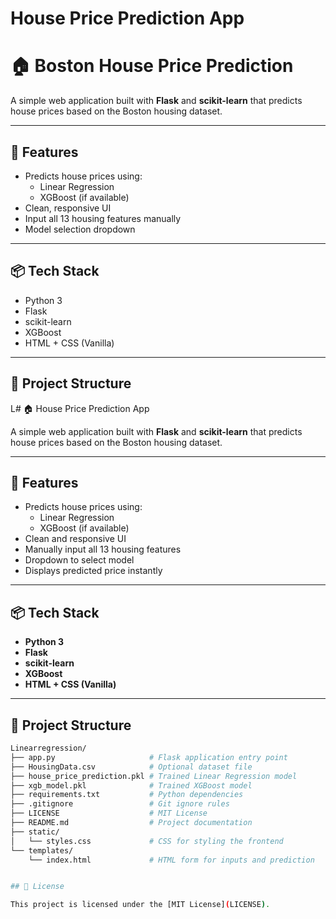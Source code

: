 # House Price Prediction App
# 🏠 Boston House Price Prediction

A simple web application built with **Flask** and **scikit-learn** that predicts house prices based on the Boston housing dataset.

---

## 🚀 Features

- Predicts house prices using:
  - Linear Regression
  - XGBoost (if available)
- Clean, responsive UI
- Input all 13 housing features manually
- Model selection dropdown

---

## 📦 Tech Stack

- Python 3
- Flask
- scikit-learn
- XGBoost
- HTML + CSS (Vanilla)

---

## 📂 Project Structure

L# 🏠 House Price Prediction App

A simple web application built with **Flask** and **scikit-learn** that predicts house prices based on the Boston housing dataset.

---

## 🚀 Features

- Predicts house prices using:
  - Linear Regression
  - XGBoost (if available)
- Clean and responsive UI
- Manually input all 13 housing features
- Dropdown to select model
- Displays predicted price instantly

---

## 📦 Tech Stack

- **Python 3**
- **Flask**
- **scikit-learn**
- **XGBoost**
- **HTML + CSS (Vanilla)**

---

## 📂 Project Structure

```bash
Linearregression/
├── app.py                     # Flask application entry point
├── HousingData.csv            # Optional dataset file
├── house_price_prediction.pkl # Trained Linear Regression model
├── xgb_model.pkl              # Trained XGBoost model
├── requirements.txt           # Python dependencies
├── .gitignore                 # Git ignore rules
├── LICENSE                    # MIT License
├── README.md                  # Project documentation
├── static/
│   └── styles.css             # CSS for styling the frontend
└── templates/
    └── index.html             # HTML form for inputs and prediction


## 🪪 License

This project is licensed under the [MIT License](LICENSE).
